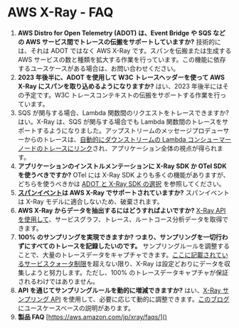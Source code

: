 # AWS X-Ray - FAQ

1. **AWS Distro for Open Telemetry (ADOT) は、Event Bridge や SQS などの AWS サービス間でトレースの伝搬をサポートしていますか?**
    技術的には、それは ADOT ではなく AWS X-Ray です。スパンを伝搬または生成する AWS サービスの数と種類を拡大する作業を行っています。この機能に依存するユースケースがある場合は、お問い合わせください。
2. **2023 年後半に、ADOT を使用して W3C トレースヘッダーを使って AWS X-Ray にスパンを取り込めるようになりますか?**
    はい、2023 年後半にはその予定です。W3C トレースコンテキストの伝搬をサポートする作業を行っています。
3. SQS が関与する場合、Lambda 関数間のリクエストをトレースできますか?
    はい。X-Ray は、SQS が関与する場合でも Lambda 関数間のトレースをサポートするようになりました。アップストリームのメッセージプロデューサーからのトレースは、[自動的にダウンストリームの Lambda コンシューマーノードのトレースにリンク](https://docs.aws.amazon.com/ja_jp/xray/latest/devguide/xray-services-sqs.html)され、アプリケーション全体の視点が得られます。
4. **アプリケーションのインストルメンテーションに X-Ray SDK か OTel SDK を使うべきですか?**
    OTel には X-Ray SDK よりも多くの機能がありますが、どちらを使うべきかは [ADOT と X-Ray SDK の選択](https://docs.aws.amazon.com/ja_jp/xray/latest/devguide/xray-instrumenting-your-app.html) を参照してください。
5. **[スパンイベント](https://opentelemetry.io/docs/instrumentation/ruby/manual/#add-span-events)は AWS X-Ray でサポートされていますか?**
    スパンイベントは X-Ray モデルに適合しないため、破棄されます。
6. **AWS X-Ray からデータを抽出するにはどうすればよいですか?**
    [X-Ray API を使用して](https://docs.aws.amazon.com/ja_jp/xray/latest/devguide/xray-api-gettingdata.html)、サービスグラフ、トレース、ルートコース分析データを取得できます。
7. **100% のサンプリングを実現できますか? つまり、サンプリングを一切行わずにすべてのトレースを記録したいのです。**
    サンプリングルールを調整することで、大量のトレースデータをキャプチャできます。[ここに記載されているサービスクォータ制限](https://docs.aws.amazon.com/ja_jp/general/latest/gr/xray.html)を超えない限り、X-Ray は設定どおりにデータを収集しようと努力します。ただし、100% のトレースデータキャプチャが保証されるわけではありません。
8. **API を通じてサンプリングルールを動的に増減できますか?**
    はい、[X-Ray サンプリング API](https://docs.aws.amazon.com/ja_jp/xray/latest/devguide/xray-api-sampling.html) を使用して、必要に応じて動的に調整できます。[このブログ](https://aws.amazon.com/blogs/mt/dynamically-adjusting-x-ray-sampling-rules/)にユースケースベースの説明があります。
9. **製品 FAQ**
[https://aws.amazon.com/jp/xray/faqs/]()
